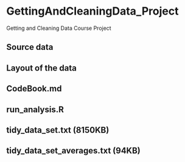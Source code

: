 # GettingAndCleaningData_Project
Getting and Cleaning Data Course Project

## Source data

## Layout of the data

## CodeBook.md

## run_analysis.R

## tidy_data_set.txt (8150KB)

## tidy_data_set_averages.txt (94KB)

